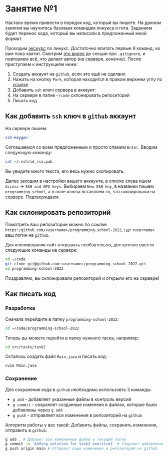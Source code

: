 # Занятие №1

Настало время привести в порядок код, который вы пишете. На данном
занятии вы научитесь базовым командам линукса и гита. Заданием
будет перенос кода, который вы написали в предложенный мной формат.

Проходим [экскурс](https://losst.ru/42-komandy-linux-kotorye-vy-dolzhny-znat) по линукс. Достаточно впитать первые 9 команд, их вам пока хватит.
Смотрим [это видео](https://www.youtube.com/watch?v=zZBiln_2FhM) до секции про `.gitignore`, и повторяем всё, что делает автор (на сервере, конечно).
После приступаем к инструкциям ниже:

1. Создать аккаунт на `github`, если это ещё не сделано
1. Нажать на кнопку `Fork`, которая находится в правом верхнем углу по [ссылке](https://github.com/usrsem/programming-school-2022)
1. Добавить `ssh` ключ сервера в аккаунт:
1. На сервере в папке `~/code` склонировать репозиторий
1. Писать код

## Как добавить `ssh` ключ в `github` аккаунт
На сервере пишем:
```bash
ssh-keygen
```

Соглашаемся со всем предложенным и просто спамим `Enter`.
Вводим следующую команду:
```bash
cat ~/.ssh/id_rsa.pub
```

Вы увидите много текста, его весь нужно скопировать.

Далее заходим в настройки вашего аккаунта, в списке слева ишем
`Access` -> `SSH and GPG keys`. Выбираем `New SSH key`, 
в названии пишем `programming-school`, а в поле ключа вставляем то, 
что скопировали на сервере. Подтверждаем.

## Как склонировать репозиторий
Помотреть ваш репозиторий можно по ссылке 
`https:/github.com/<username>/programming-school-2022`, 
где `<username>` ваш логин на `github`.

Для клонирования сайт открывать необзательно, достаточно ввести 
следующие команды на сервере:
```bash
cd ~/code
git clone git@github.com:<username>/programming-school-2022.git
cd programming-school-2022
```

Поздравляю, вы склонировали репозиторий и открыли его на сервере!

## Как писать код
### Разработка
Сначала перейдите в папку `programming-school-2022`:
```bash
cd ~/code/programming-school-2022
```

Теперь вы можете перейти в папку нужного таска, например:
```bash
cd src/tasks/task2
```

Осталось создать файл `Main.java` и писать код:
```bash
nvim Main.java
```

### Сохранение
Для сохранения кода в `github` необходимо использовть 3 команды:
* `g add` - добавляет указанные файлы в контроль версий
* `g commit` - сохраняет созданные изменеия в файлах, которые были добавлены через `g add`
* `g push` - отправляет все изменения в репозиторий на `github`

Алгоритм работы у вас такой:
Добавить файлы, сохранить изменения, отправить в `github`:

```bash
g add . # Добавит все изменённые файлы в текущей папке
g commit -m 'Adding solution for task2 exersice1' # Сохранит добавленные изменения
g push origin main # Отпарвит ваши изменения в репозиторий на github
```
